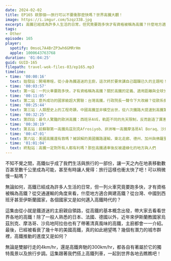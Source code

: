 ```yaml
---
date: 2024-02-02
title: EP165 欸那個⋯⋯旅行可以不要衝那麼快嗎？世界高鐵大觀！
image: https://i.imgur.com/5zqz33B.jpg
excerpt: 高鐵已經成為許多人生活的日常，但究竟要跑多快才有資格被稱為高鐵？什麼地方適合興建高鐵？從台灣、中國到西班牙甚至伊斯蘭國家，各地又是如何邁入高鐵時代的？這集和我們搭上高鐵列車，去世界各地瞧瞧吧！
tags:
- Other
episode: 165
player:
  spotify: 0msoL7A4BrZP3wh6GMRrHm
  apple: 1000643763768
duration: '01:04:25'
guid: GUID-165
filepath: travel-wok-files-03/ep165.mp3
timeline:
- time: '00:00:16'
  text: 始發站：開場寒暄，從小身為鐵道迷的主廚，這次終於要來講自己醞釀已久的主題啦！
- time: '00:03:57'
  text: 第一站：一列火車要跑多快，才有資格稱為高鐵？關於高鐵的定義、適用距離與全球分佈
- time: '00:11:05'
  text: 第二站：意外成功的國家級超大實驗：台灣高鐵，行政院長一聲令下大改線？從歐系倒戈變成日系？
- time: '00:25:44'
  text: 第三站：人類歷史上的工程奇蹟，中國高鐵並非橫空出世，從六次鐵路大提速到高鐵第一大國
- time: '00:32:25'
  text: 第四站：最令人驚豔的歐洲高鐵：西班牙AVE，軌距不同的先天限制，反而創造了厲害的軌道科技？
- time: '00:38:19'
  text: 第五站：前蘇聯第一高鐵烏茲別克Afrosiyob、非洲唯一高鐵摩洛哥Al Boraq、沙烏地阿拉伯朝聖高鐵Haramain
- time: '00:47:01'
  text: 第六站：美國高鐵還有救嗎？被誤解的美國鐵路運輸，東北走廊、德州、加州與佛羅里達州的最新發展
- time: '01:01:04'
  text: 終點站：高鐵一定對所有人都有利嗎？那些高鐵通車後反被邊緣化的地方與人們
---
```

不知不覺之間，高鐵似乎成了我們生活與旅行的一部份，讓一天之內在地表移動數百甚至數千公里成為可能，甚至有時讓人覺得：旅行這樣也衝太快了吧！可以稍微慢一點嗎？

無論如何，高鐵已經成為許多人生活的日常，但一列火車究竟要跑多快，才有資格被稱為高鐵？從交通運輸的角度來看，什麼地方適合興建高鐵？從台灣、中國到西班牙甚至伊斯蘭國家，各個國家又是如何邁入高鐵時代的？

這集由從小就是鐵道迷的主廚親自領路，從高鐵的基本概念出發，帶大家去看看世界各地的高鐵！除了一般人熟悉的日本、法國、德國以外，近年來伊斯蘭教國家烏茲別克、摩洛哥、沙烏地阿拉伯也有了帶著清真風味的高鐵，主廚都會一一介紹。最後，已經被看衰了幾十年的美國高鐵，真的如此絕望嗎？幾個有潛力的城市群裡，高鐵推動的進度又是如何？

無論是雙腳行走的4km/hr，還是高鐵奔馳的300km/hr，都各自有著屬於它的獨特風景以及旅行步調。這集跟著我們搭上高鐵列車，一起到世界各地去瞧瞧吧！